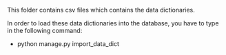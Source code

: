 This folder contains csv files which contains the data dictionaries.

In order to load these data dictionaries into the database, you have to type in the following command:
- python manage.py import_data_dict 
